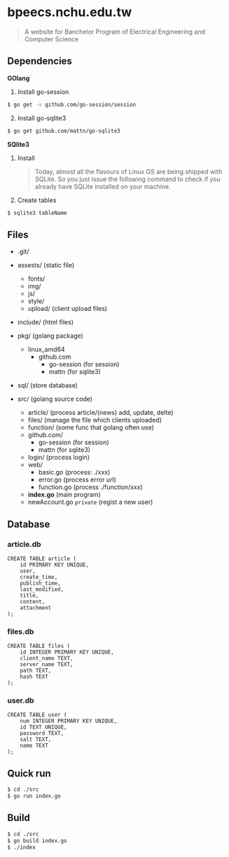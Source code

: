 # bpeecs.nchu.edu.tw

> A website for Banchelor Program of Electrical Engineering and Computer Science

## Dependencies

__GOlang__
1. Install go-session
```sh
$ go get -v github.com/go-session/session
```

2. Install go-sqlite3
```sh
$ go get github.com/mattn/go-sqlite3
```

__SQlite3__

1. Install

    > Today, almost all the flavours of Linux OS are being shipped with SQLite. So you just issue the following command to check if you already have SQLite installed on your machine.

2. Create tables
```sh
$ sqlite3 tableName
```

## Files

+ .git/

+ assests/  (static file)
    + fonts/
    + img/
    + js/
    + style/
    + upload/ (client upload files)

+ include/  (html files)

+ pkg/ (golang package)
    + linux_amd64
        + github.com
            + go-session (for session)
            + mattn (for sqlite3)

+ sql/ (store database)

+ src/ (golang source code)
    + article/ (process article/(news) add, update, delte)
    + files/ (manage the file which clients uploaded)
    + function/ (some func that golang often use)
    + github.com/
        + go-session (for session)
        + mattn (for sqlite3)
    + login/ (process login)
    + web/
        + basic.go (process: ./xxx)
        + error.go (process error url)
        + function.go (process ./function/xxx)
    + __index.go__ (main program)
    + newAccount.go `private` (regist a new user)


## Database

### article.db
```
CREATE TABLE article (
    id PRIMARY KEY UNIQUE,
    user,
    create_time,
    publish_time,
    last_modified,
    title,
    content,
    attachment
);
```

### files.db
```
CREATE TABLE files (
    id INTEGER PRIMARY KEY UNIQUE,
    client_name TEXT,
    server_name TEXT,
    path TEXT,
    hash TEXT
);
```

### user.db
```
CREATE TABLE user (
    num INTEGER PRIMARY KEY UNIQUE,
    id TEXT UNIQUE,
    password TEXT,
    salt TEXT,
    name TEXT
);
```

## Quick run

```sh
$ cd ./src
$ go run index.go
```

## Build

```sh
$ cd ./src
$ go build index.go
$ ./index
```
